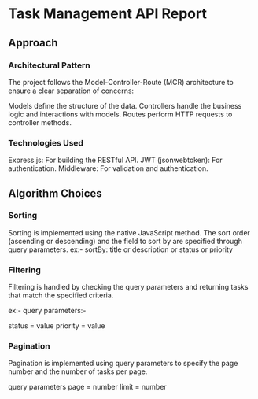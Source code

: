 # Task Management API Report

## Approach

### Architectural Pattern
The project follows the Model-Controller-Route (MCR) architecture to ensure a clear separation of concerns:

Models define the structure of the data.
Controllers handle the business logic and interactions with models.
Routes perform HTTP requests to controller methods.

### Technologies Used

Express.js: For building the RESTful API.
JWT (jsonwebtoken): For authentication.
Middleware: For validation and authentication.

## Algorithm Choices

### Sorting
Sorting is implemented using the native JavaScript method. The sort order (ascending or descending) and the field to sort by are specified through query parameters.
ex:- sortBy: title or description or status or priority

### Filtering
Filtering is handled by checking the query parameters and returning tasks that match the specified criteria.

ex:- query parameters:-

status = value
priority = value



### Pagination
Pagination is implemented using query parameters to specify the page number and the number of tasks per page.

query parameters
page = number
limit = number

